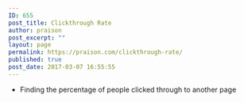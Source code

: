 ```yaml
---
ID: 655
post_title: Clickthrough Rate
author: praison
post_excerpt: ""
layout: page
permalink: https://praison.com/clickthrough-rate/
published: true
post_date: 2017-03-07 16:55:55
---
```

<ul>
 	<li>Finding the percentage of people clicked through to another page</li>
</ul>